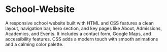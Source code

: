 # School-Website
A responsive school website built with HTML and CSS features a clean layout, navigation bar, hero section, and key pages like About, Admissions, Academics, and Events. It includes a contact form, Google Maps, and accessibility features. CSS adds a modern touch with smooth animations and a calming color palette.
